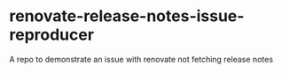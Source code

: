 # renovate-release-notes-issue-reproducer
A repo to demonstrate an issue with renovate not fetching release notes
